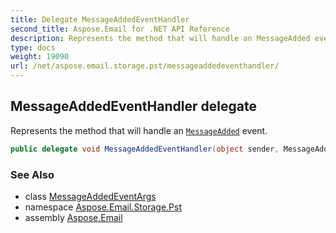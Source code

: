 ```yaml
---
title: Delegate MessageAddedEventHandler
second_title: Aspose.Email for .NET API Reference
description: Represents the method that will handle an MessageAdded event
type: docs
weight: 19090
url: /net/aspose.email.storage.pst/messageaddedeventhandler/
---
```

## MessageAddedEventHandler delegate

Represents the method that will handle an [`MessageAdded`](../folderinfo/messageadded/) event.

```csharp
public delegate void MessageAddedEventHandler(object sender, MessageAddedEventArgs e);
```

### See Also

* class [MessageAddedEventArgs](../messageaddedeventargs/)
* namespace [Aspose.Email.Storage.Pst](../../aspose.email.storage.pst/)
* assembly [Aspose.Email](../../)


